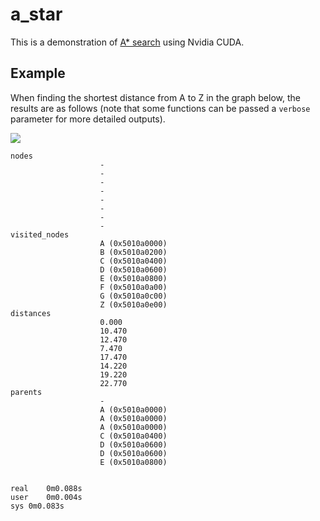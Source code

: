 # a_star
This is a demonstration of [A* search](https://en.wikipedia.org/wiki/A*_search_algorithm) using Nvidia CUDA.

## Example
When finding the shortest distance from A to Z in the graph below, the results are as follows (note that some functions can be passed a `verbose` parameter for more detailed outputs).

![](https://serope.com/ai/a-star-sm.png)

```
nodes 
                    -
                    -
                    -
                    -
                    -
                    -
                    -
                    -
visited_nodes 
                    A (0x5010a0000) 
                    B (0x5010a0200) 
                    C (0x5010a0400) 
                    D (0x5010a0600) 
                    E (0x5010a0800) 
                    F (0x5010a0a00) 
                    G (0x5010a0c00) 
                    Z (0x5010a0e00) 
distances 
                    0.000 
                    10.470 
                    12.470 
                    7.470 
                    17.470 
                    14.220 
                    19.220 
                    22.770 
parents 
                    -
                    A (0x5010a0000) 
                    A (0x5010a0000) 
                    A (0x5010a0000) 
                    C (0x5010a0400) 
                    D (0x5010a0600) 
                    D (0x5010a0600) 
                    E (0x5010a0800) 


real	0m0.088s
user	0m0.004s
sys	0m0.083s
```
